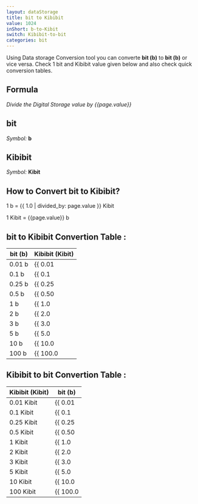 ```yaml
---
layout: dataStorage
title: bit to Kibibit
value: 1024
inShort: b-to-Kibit
switch: Kibibit-to-bit
categories: bit
---
```


Using Data storage Conversion tool you can converte **bit (b)** to **bit (b)** or vice versa. Check 1 bit and Kibibit value given below and also check quick conversion tables.

## Formula
*Divide the Digital Storage value by {{page.value}}*

## bit
*Symbol:* **b**

## Kibibit
*Symbol:* **Kibit**

## How to Convert bit to Kibibit?

1 b = {{ 1.0 | divided_by: page.value }} Kibit

1 Kibit = {{page.value}} b


## bit to Kibibit Convertion Table :

| bit (b) | Kibibit (Kibit) |
| ---- | ---- |
| 0.01 b | {{ 0.01 | divided_by: page.value }} Kibit |
| 0.1 b | {{ 0.1 | divided_by: page.value }} Kibit |
| 0.25 b | {{ 0.25 | divided_by: page.value }} Kibit |
| 0.5 b | {{ 0.50 | divided_by: page.value }} Kibit |
| 1 b | {{ 1.0 | divided_by: page.value }} Kibit |
| 2 b | {{ 2.0 | divided_by: page.value }} Kibit |
| 3 b | {{ 3.0 | divided_by: page.value }} Kibit |
| 5 b | {{ 5.0 | divided_by: page.value }} Kibit |
| 10 b | {{ 10.0 | divided_by: page.value }} Kibit |
| 100 b | {{ 100.0 | divided_by: page.value }} Kibit |

## Kibibit to bit Convertion Table :

| Kibibit (Kibit) | bit (b) |
| ---- | ---- |
| 0.01 Kibit | {{ 0.01 | times: page.value }} b |
| 0.1 Kibit | {{ 0.1 | times: page.value }} b |
| 0.25 Kibit | {{ 0.25 | times: page.value }} b |
| 0.5 Kibit | {{ 0.50 | times: page.value }} b |
| 1 Kibit | {{ 1.0 | times: page.value }} b |
| 2 Kibit | {{ 2.0 | times: page.value }} b |
| 3 Kibit | {{ 3.0 | times: page.value }} b |
| 5 Kibit | {{ 5.0 | times: page.value }} b |
| 10 Kibit | {{ 10.0 | times: page.value }} b |
| 100 Kibit | {{ 100.0 | times: page.value }} b |


<script>
document.getElementById('selectInput')[0].selected = true
document.getElementById('selectOutput')[3].selected = true
</script>
